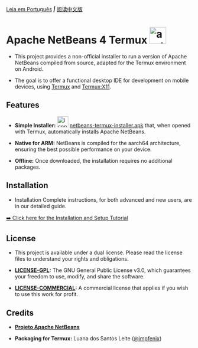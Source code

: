 [Leia em Português](https://github.com/impfenix/Apache-NetBens-4-Termux/tree/main)  ***|*** [阅读中文版]()

# **Apache NetBeans 4 Termux** <img width="45" height="45" alt="android-icon" src="https://github.com/user-attachments/assets/de034728-2cee-4b3e-8e46-00b490dbc281" />

* This project provides a non-official installer to run a version of Apache NetBeans compiled from source, adapted for the Termux environment on Android.

* The goal is to offer a functional desktop IDE for development on mobile devices, using [Termux]() and [Termux:X11]().

## Features

* **Simple Installer:**  <img width="30" height="30" alt="icon" src="https://github.com/user-attachments/assets/2827a244-fd96-4c73-9ef7-1d30d5e2963c" /> [netbeans-termux-installer.apk]() that, when opened with Termux, automatically installs Apache NetBeans.

* **Native for ARM:** NetBeans is compiled for the aarch64 architecture, ensuring the best possible performance on your device.

* **Offline:** Once downloaded, the installation requires no additional packages.

## Installation
* Installation Complete instructions, for both advanced and new users, are in our detailed guide.

[➡️ Click here for the Installation and Setup Tutorial]()

## License
* This project is available under a dual license. Please read the license files to understand your rights and obligations.

* **[LICENSE-GPL]():** The GNU General Public License v3.0, which guarantees your freedom to use, modify, and share the software.

* **[LICENSE-COMMERCIAL]():** A commercial license that applies if you wish to use this work for profit.

 ## Credits
* **[Projeto Apache NetBeans](https://netbeans.apache.org/)**

* **Packaging for Termux:** Luana dos Santos Leite ([@impfenix](https://github.com/impfenix))
